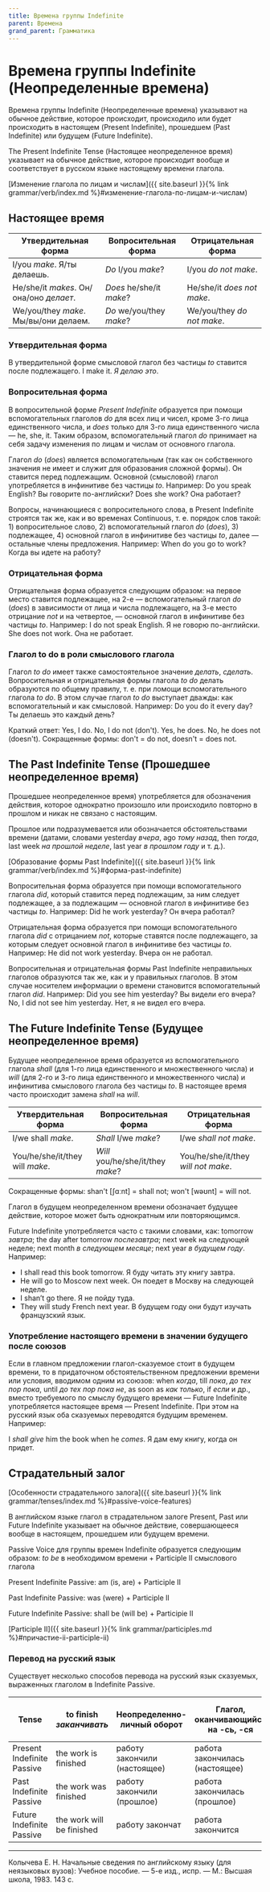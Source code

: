 ```yaml
---
title: Времена группы Indefinite
parent: Времена
grand_parent: Грамматика
---
```


# Времена группы Indefinite (Неопределенные времена)

Времена группы Indefinite (Неопределенные времена) указывают на
обычное действие, которое происходит, происходило или будет
происходить в настоящем (Present Indefinite), прошедшем (Past
Indefinite) или будущем (Future Indefinite).

The Present Indefinite Tense (Настоящее неопределенное время)
указывает на обычное действие, которое происходит вообще и
соответствует в русском языке настоящему времени глагола.

[Изменение глагола по лицам и числам]({{ site.baseurl }}{% link grammar/verb/index.md %}#изменение-глагола-по-лицам-и-числам)

## Настоящее время

| Утвердительная форма                     | Вопросительная форма     | Отрицательная форма        |
|------------------------------------------|--------------------------|----------------------------|
| I/you *make*.  Я/ты делаешь.             | *Do* I/you *make*?       | I/you *do not make*.       |
| He/she/it *makes*.  Он/она/оно *делает*. | *Does* he/she/it *make*? | He/she/it *does not make*. |
| We/you/they *make*.  Мы/вы/они делаем.   | *Do* we/you/they *make*? | We/you/they *do not make*. |


### Утвердительная форма

В утвердительной форме смысловой глагол без частицы *to* ставится
после подлежащего.  I make it.  *Я делаю это*.


### Вопросительная форма

В вопросительной форме *Present Indefinite* образуется при помощи
вспомогательных глаголов *do* для всех лиц и чисел, кроме 3-го лица
единственного числа, и *does* только для 3-го лица единственного числа
— he, she, it.  Таким образом, вспомогательный глагол *do* принимает
на себя задачу изменения по лицам и числам от основного глагола.

Глагол *do* (*does*) является вспомогательным (так как он собственного
значения не имеет и служит для образования сложной формы).  Он
ставится перед подлежащим.  Основной (смысловой) глагол употребляется
в инфинитиве без частицы *to*.  Например: Do you speak English?  Вы
говорите по-английски?  Does she work?  Она работает?

Вопросы, начинающиеся с вопросительного слова, в Present Indefinite
строятся так же, как и во временах Continuous, т. е. порядок слов
такой: 1) вопросительное слово, 2) вспомогательный глагол *do*
(*does*), 3) подлежащее, 4) основной глагол в инфинитиве без частицы
*to*, далее — остальные члены предложения. Например: When do you go to
work?  Когда вы идете на работу?


### Отрицательная форма

Отрицательная форма образуется следующим образом: на первое место
ставится подлежащее, на 2-е — вспомогательный глагол *do* (*does*) в
зависимости от лица и числа подлежащего, на 3-е место отрицание *not*
и на четвертое, — основной глагол в инфинитиве без частицы
*to*. Например: I do not speak English.  Я не говорю по-английски.
She does not work.  Она не работает.


### Глагол to do в роли смыслового глагола

Глагол *to do* имеет также самостоятельное значение *делать*,
*сделать*.  Вопросительная и отрицательная формы глагола *to do*
делать образуются по общему правилу, т. е. при ломощи вспомогательного
глагола *to do*.  В этом случае глагол *to do* выступает дважды: как
вспомогательный и как смысловой.  Например: Do you do it every day?
Ты делаешь это каждый день?

Краткий ответ: Yes, I do.  No, I do not (don't).  Yes, he does.  No,
he does not (doesn't).  Сокращенные формы: don't = do not, doesn't =
does not.

## The Past Indefinite Tense (Прошедшее неопределенное время)

Прошедшее неопределенное время) употребляется для обозначения
действия, которое однократно произошло или происходило повторно в
прошлом и никак не связано с настоящим.

Прошлое или подразумевается или обозначается обстоятельствами времени
(датами, словами yesterday *вчера*, ago *тому назад*, then *тогда*,
last week *на прошлой неделе*, last year *в прошлом году* и т. д.).

[Образование формы Past Indefinite]({{ site.baseurl }}{% link grammar/verb/index.md %}#форма-past-indefinite)

Вопросительная форма образуется при помощи вспомогательного глагола
*did*, который ставится перед подлежащим, за ним следует подлежащее, а
за подлежащим — основной глагол в инфинитиве без частицы *to*.
Например: Did he work yesterday?  Он вчера работал?

Отрицательная форма образуется при помощи вспомогательного глагола
*did* с отрицанием *not*, которые ставятся после подлежащего, за
которым следует основной глагол в инфинитиве без частицы
*to*. Например: He did not work yesterday.  Вчера он не работал.

Вопросительная и отрицательная формы Past Indefinite неправильных
глаголов образуются так же, как и у правильных глаголов.  В этом
случае носителем информации о времени становится вспомогательный
глагол *did*.  Например: Did you see him yesterday?  Вы видели его
вчера?  No, I did not see him yesterday.  Нет, я не видел его вчера.


## The Future Indefinite Tense (Будущее неопределенное время)

Будущее неопределенное время образуется из вспомогательного глагола
*shall* (для 1-го лица единственного и множественного числа) и *will*
(для 2-го и 3-го лица единственного и множественного числа) и
инфинитива смыслового глагола без частицы *to*.  В настоящее время
часто происходит замена *shall* на *will*.

| Утвердительная форма            | Вопросительная форма              | Отрицательная форма                 |
|---------------------------------|-----------------------------------|-------------------------------------|
| I/we shall *make*.              | *Shall* I/we *make*?              | I/we *shall not make*.              |
| You/he/she/it/they will *make*. | *Will* you/he/she/it/they *make*? | You/he/she/it/they *will not make*. |

Сокращенные формы: shan't [ʃɑːnt] = shall not; won't [wəʊnt] = will
not.

Глагол в будущем неопределенном времени обозначает будущее действие,
которое может быть однократным или повторяющимся.

Future Indefinite употребляется часто с такими словами, как: tomorrow *завтра*; the day after
tomorrow *послезавтра*; next week на следующей неделе; next month *в
следующем месяце*; next year *в
будущем году*. Например:
- I shall read this book tomorrow.  Я буду читать эту книгу завтра.
- He will go to Moscow next week.  Он поедет в Москву на следующей
  неделе.
- I shan’t go there.  Я не пойду туда.
- They will study French next year.  В будущем году они будут изучать
  французский язык.


### Употребление настоящего времени в значении будущего после союзов

Если в главном
предложении глагол-сказуемое стоит в будущем времени, то в придаточном обстоятельственном предложении времени или условия, вводимом одним из союзов:
when *когда*, till *пока*, *до тех пор пока*, until *до тех пор пока
не*, as soon as *как только*, if *если* и др., вместо
требуемого по смыслу будущего времени — Future Indefinite
употребляется настоящее время — Present Indefinite.  При этом на  русский язык оба сказуемых переводятся будущим временем. Например:

I *shall give* him the book when he *comes*.  Я дам ему книгу, когда
он придет.


## Страдательный залог

[Особенности страдательного залога]({{ site.baseurl }}{% link grammar/tenses/index.md %}#passive-voice-features)

В английском языке глагол в страдательном залоге Present, Past или
Future Indefinite указывает на обычное действие, совершающееся вообще
в настоящем, прошедшем или будущем времени.

Passive Voice для группы времен Indefinite образуется следующим
образом: *to be* в необходимом времени + Participle II смыслового глагола

Present Indefinite Passive: am (is, are) + Participle II

Past Indefinite Passive: was (were) + Participle Il

Future Indefinite Passive: shall be (will be) + Participie II

[Participle II]({{ site.baseurl }}{% link grammar/participles.md %}#причастие-ii-participle-ii)


### Перевод на русский язык

Существует несколько способов перевода на русский язык сказуемых,
выраженных глаголом в Indefinite Passive.

| Tense                      | to finish *заканчивать*   | Неопределенно-личный оборот  | Глагол, оканчивающийся на -сь, -ся | "быть" + краткое страдательное причастие |
|----------------------------|---------------------------|------------------------------|------------------------------------|------------------------------------------|
| Present Indefinite Passive | the work is finished      | работу закончили (настоящее) | работа закончилась (настоящее)     | работа закончена                         |
| Past Indefinite Passive    | the work was finished     | работу закончили (прошлое)   | работа закончилась (прошлое)       | работа была закончена                    |
| Future Indefinite Passive  | the work will be finished | работу закончат              | работа закончится                  | работа будет закончена                   |


---

Колычева Е. Н.  Начальные сведения по английскому языку (для
неязыковых вузов): Учебное пособие. — 5-е изд., испр. — М.: Высшая
школа, 1983. 143 с.
